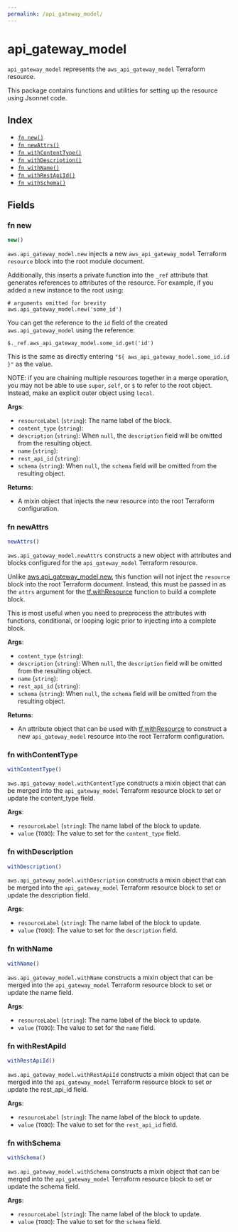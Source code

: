 ```yaml
---
permalink: /api_gateway_model/
---
```


# api_gateway_model

`api_gateway_model` represents the `aws_api_gateway_model` Terraform resource.



This package contains functions and utilities for setting up the resource using Jsonnet code.


## Index

* [`fn new()`](#fn-new)
* [`fn newAttrs()`](#fn-newattrs)
* [`fn withContentType()`](#fn-withcontenttype)
* [`fn withDescription()`](#fn-withdescription)
* [`fn withName()`](#fn-withname)
* [`fn withRestApiId()`](#fn-withrestapiid)
* [`fn withSchema()`](#fn-withschema)

## Fields

### fn new

```ts
new()
```


`aws.api_gateway_model.new` injects a new `aws_api_gateway_model` Terraform `resource`
block into the root module document.

Additionally, this inserts a private function into the `_ref` attribute that generates references to attributes of the
resource. For example, if you added a new instance to the root using:

    # arguments omitted for brevity
    aws.api_gateway_model.new('some_id')

You can get the reference to the `id` field of the created `aws.api_gateway_model` using the reference:

    $._ref.aws_api_gateway_model.some_id.get('id')

This is the same as directly entering `"${ aws_api_gateway_model.some_id.id }"` as the value.

NOTE: if you are chaining multiple resources together in a merge operation, you may not be able to use `super`, `self`,
or `$` to refer to the root object. Instead, make an explicit outer object using `local`.

**Args**:
  - `resourceLabel` (`string`): The name label of the block.
  - `content_type` (`string`): 
  - `description` (`string`):  When `null`, the `description` field will be omitted from the resulting object.
  - `name` (`string`): 
  - `rest_api_id` (`string`): 
  - `schema` (`string`):  When `null`, the `schema` field will be omitted from the resulting object.

**Returns**:
- A mixin object that injects the new resource into the root Terraform configuration.


### fn newAttrs

```ts
newAttrs()
```


`aws.api_gateway_model.newAttrs` constructs a new object with attributes and blocks configured for the `api_gateway_model`
Terraform resource.

Unlike [aws.api_gateway_model.new](#fn-apigatewaymodelnew), this function will not inject the `resource`
block into the root Terraform document. Instead, this must be passed in as the `attrs` argument for the
[tf.withResource](https://github.com/tf-libsonnet/core/tree/main/docs#fn-withresource) function to build a complete block.

This is most useful when you need to preprocess the attributes with functions, conditional, or looping logic prior to
injecting into a complete block.

**Args**:
  - `content_type` (`string`): 
  - `description` (`string`):  When `null`, the `description` field will be omitted from the resulting object.
  - `name` (`string`): 
  - `rest_api_id` (`string`): 
  - `schema` (`string`):  When `null`, the `schema` field will be omitted from the resulting object.

**Returns**:
  - An attribute object that can be used with [tf.withResource](https://github.com/tf-libsonnet/core/tree/main/docs#fn-withresource) to construct a new `api_gateway_model` resource into the root Terraform configuration.


### fn withContentType

```ts
withContentType()
```

`aws.api_gateway_model.withContentType` constructs a mixin object that can be merged into the `api_gateway_model`
Terraform resource block to set or update the content_type field.



**Args**:
  - `resourceLabel` (`string`): The name label of the block to update.
  - `value` (`TODO`): The value to set for the `content_type` field.


### fn withDescription

```ts
withDescription()
```

`aws.api_gateway_model.withDescription` constructs a mixin object that can be merged into the `api_gateway_model`
Terraform resource block to set or update the description field.



**Args**:
  - `resourceLabel` (`string`): The name label of the block to update.
  - `value` (`TODO`): The value to set for the `description` field.


### fn withName

```ts
withName()
```

`aws.api_gateway_model.withName` constructs a mixin object that can be merged into the `api_gateway_model`
Terraform resource block to set or update the name field.



**Args**:
  - `resourceLabel` (`string`): The name label of the block to update.
  - `value` (`TODO`): The value to set for the `name` field.


### fn withRestApiId

```ts
withRestApiId()
```

`aws.api_gateway_model.withRestApiId` constructs a mixin object that can be merged into the `api_gateway_model`
Terraform resource block to set or update the rest_api_id field.



**Args**:
  - `resourceLabel` (`string`): The name label of the block to update.
  - `value` (`TODO`): The value to set for the `rest_api_id` field.


### fn withSchema

```ts
withSchema()
```

`aws.api_gateway_model.withSchema` constructs a mixin object that can be merged into the `api_gateway_model`
Terraform resource block to set or update the schema field.



**Args**:
  - `resourceLabel` (`string`): The name label of the block to update.
  - `value` (`TODO`): The value to set for the `schema` field.
